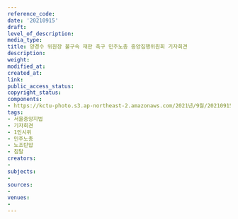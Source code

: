 ```yaml
---
reference_code: 
date: '20210915'
draft: 
level_of_description: 
media_type: 
title: 양경수 위원장 불구속 재판 촉구 민주노총 중앙집행위원회 기자회견
description: 
weight: 
modified_at: 
created_at: 
link: 
public_access_status: 
copyright_status: 
components:
- https://kctu-photo.s3.ap-northeast-2.amazonaws.com/2021년/9월/20210915-양경수+위원장+불구속+재판+촉구+민주노총+중앙집행위원회+기자회견_서울중앙지법_기자회견_1인시위_민주노총_노조탄압_침탈/_5D41934.jpg
tags:
- 서울중앙지법
- 기자회견
- 1인시위
- 민주노총
- 노조탄압
- 침탈
creators:
- 
subjects:
- 
sources:
- 
venues:
- 
---
```

